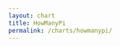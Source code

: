 ```yaml
---
layout: chart
title: HowManyPi
permalink: /charts/howmanypi/
---
```


<script src="http://d3js.org/d3.v4.min.js"></script>
<script src="http://dimplejs.org/dist/dimple.v2.3.0.min.js"></script>
<script src="/js/charts/howmanypi.js"></script>
